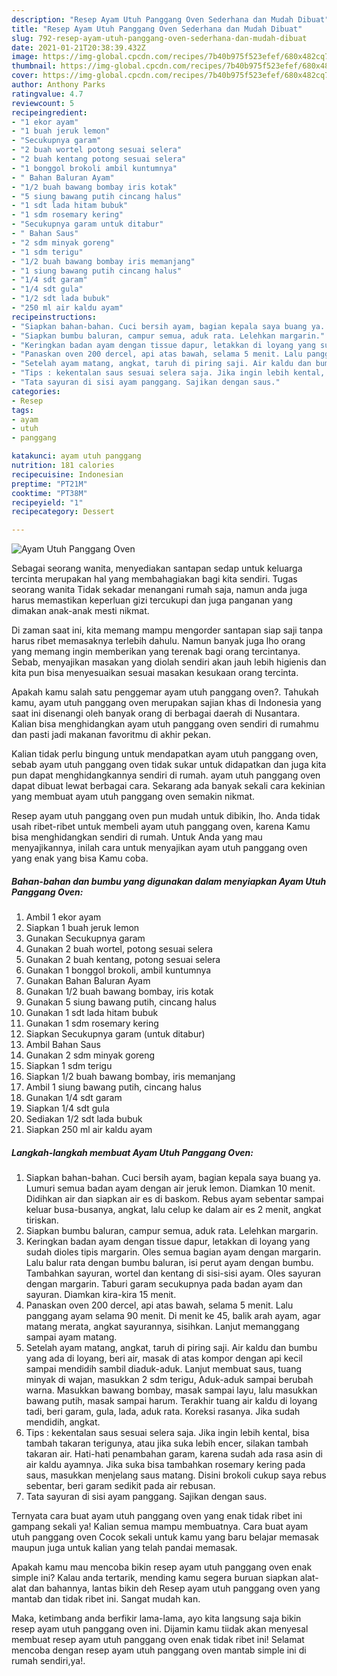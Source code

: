 ```yaml
---
description: "Resep Ayam Utuh Panggang Oven Sederhana dan Mudah Dibuat"
title: "Resep Ayam Utuh Panggang Oven Sederhana dan Mudah Dibuat"
slug: 792-resep-ayam-utuh-panggang-oven-sederhana-dan-mudah-dibuat
date: 2021-01-21T20:38:39.432Z
image: https://img-global.cpcdn.com/recipes/7b40b975f523efef/680x482cq70/ayam-utuh-panggang-oven-foto-resep-utama.jpg
thumbnail: https://img-global.cpcdn.com/recipes/7b40b975f523efef/680x482cq70/ayam-utuh-panggang-oven-foto-resep-utama.jpg
cover: https://img-global.cpcdn.com/recipes/7b40b975f523efef/680x482cq70/ayam-utuh-panggang-oven-foto-resep-utama.jpg
author: Anthony Parks
ratingvalue: 4.7
reviewcount: 5
recipeingredient:
- "1 ekor ayam"
- "1 buah jeruk lemon"
- "Secukupnya garam"
- "2 buah wortel potong sesuai selera"
- "2 buah kentang potong sesuai selera"
- "1 bonggol brokoli ambil kuntumnya"
- " Bahan Baluran Ayam"
- "1/2 buah bawang bombay iris kotak"
- "5 siung bawang putih cincang halus"
- "1 sdt lada hitam bubuk"
- "1 sdm rosemary kering"
- "Secukupnya garam untuk ditabur"
- " Bahan Saus"
- "2 sdm minyak goreng"
- "1 sdm terigu"
- "1/2 buah bawang bombay iris memanjang"
- "1 siung bawang putih cincang halus"
- "1/4 sdt garam"
- "1/4 sdt gula"
- "1/2 sdt lada bubuk"
- "250 ml air kaldu ayam"
recipeinstructions:
- "Siapkan bahan-bahan. Cuci bersih ayam, bagian kepala saya buang ya. Lumuri semua badan ayam dengan air jeruk lemon. Diamkan 10 menit. Didihkan air dan siapkan air es di baskom. Rebus ayam sebentar sampai keluar busa-busanya, angkat, lalu celup ke dalam air es 2 menit, angkat tiriskan."
- "Siapkan bumbu baluran, campur semua, aduk rata. Lelehkan margarin."
- "Keringkan badan ayam dengan tissue dapur, letakkan di loyang yang sudah dioles tipis margarin. Oles semua bagian ayam dengan margarin. Lalu balur rata dengan bumbu baluran, isi perut ayam dengan bumbu. Tambahkan sayuran, wortel dan kentang di sisi-sisi ayam. Oles sayuran dengan margarin. Taburi garam secukupnya pada badan ayam dan sayuran. Diamkan kira-kira 15 menit."
- "Panaskan oven 200 dercel, api atas bawah, selama 5 menit. Lalu panggang ayam selama 90 menit. Di menit ke 45, balik arah ayam, agar matang merata, angkat sayurannya, sisihkan. Lanjut memanggang sampai ayam matang."
- "Setelah ayam matang, angkat, taruh di piring saji. Air kaldu dan bumbu yang ada di loyang, beri air, masak di atas kompor dengan api kecil sampai mendidih sambil diaduk-aduk. Lanjut membuat saus, tuang minyak di wajan, masukkan 2 sdm terigu, Aduk-aduk sampai berubah warna. Masukkan bawang bombay, masak sampai layu, lalu masukkan bawang putih, masak sampai harum. Terakhir tuang air kaldu di loyang tadi, beri garam, gula, lada, aduk rata. Koreksi rasanya. Jika sudah mendidih, angkat."
- "Tips : kekentalan saus sesuai selera saja. Jika ingin lebih kental, bisa tambah takaran terigunya, atau jika suka lebih encer, silakan tambah takaran air. Hati-hati penambahan garam, karena sudah ada rasa asin di air kaldu ayamnya. Jika suka bisa tambahkan rosemary kering pada saus, masukkan menjelang saus matang. Disini brokoli cukup saya rebus sebentar, beri garam sedikit pada air rebusan."
- "Tata sayuran di sisi ayam panggang. Sajikan dengan saus."
categories:
- Resep
tags:
- ayam
- utuh
- panggang

katakunci: ayam utuh panggang 
nutrition: 181 calories
recipecuisine: Indonesian
preptime: "PT21M"
cooktime: "PT38M"
recipeyield: "1"
recipecategory: Dessert

---
```



![Ayam Utuh Panggang Oven](https://img-global.cpcdn.com/recipes/7b40b975f523efef/680x482cq70/ayam-utuh-panggang-oven-foto-resep-utama.jpg)

Sebagai seorang wanita, menyediakan santapan sedap untuk keluarga tercinta merupakan hal yang membahagiakan bagi kita sendiri. Tugas seorang  wanita Tidak sekadar menangani rumah saja, namun anda juga harus memastikan keperluan gizi tercukupi dan juga panganan yang dimakan anak-anak mesti nikmat.

Di zaman  saat ini, kita memang mampu mengorder santapan siap saji tanpa harus ribet memasaknya terlebih dahulu. Namun banyak juga lho orang yang memang ingin memberikan yang terenak bagi orang tercintanya. Sebab, menyajikan masakan yang diolah sendiri akan jauh lebih higienis dan kita pun bisa menyesuaikan sesuai masakan kesukaan orang tercinta. 



Apakah kamu salah satu penggemar ayam utuh panggang oven?. Tahukah kamu, ayam utuh panggang oven merupakan sajian khas di Indonesia yang saat ini disenangi oleh banyak orang di berbagai daerah di Nusantara. Kalian bisa menghidangkan ayam utuh panggang oven sendiri di rumahmu dan pasti jadi makanan favoritmu di akhir pekan.

Kalian tidak perlu bingung untuk mendapatkan ayam utuh panggang oven, sebab ayam utuh panggang oven tidak sukar untuk didapatkan dan juga kita pun dapat menghidangkannya sendiri di rumah. ayam utuh panggang oven dapat dibuat lewat berbagai cara. Sekarang ada banyak sekali cara kekinian yang membuat ayam utuh panggang oven semakin nikmat.

Resep ayam utuh panggang oven pun mudah untuk dibikin, lho. Anda tidak usah ribet-ribet untuk membeli ayam utuh panggang oven, karena Kamu bisa menghidangkan sendiri di rumah. Untuk Anda yang mau menyajikannya, inilah cara untuk menyajikan ayam utuh panggang oven yang enak yang bisa Kamu coba.

<!--inarticleads1-->

##### Bahan-bahan dan bumbu yang digunakan dalam menyiapkan Ayam Utuh Panggang Oven:

1. Ambil 1 ekor ayam
1. Siapkan 1 buah jeruk lemon
1. Gunakan Secukupnya garam
1. Gunakan 2 buah wortel, potong sesuai selera
1. Gunakan 2 buah kentang, potong sesuai selera
1. Gunakan 1 bonggol brokoli, ambil kuntumnya
1. Gunakan  Bahan Baluran Ayam
1. Gunakan 1/2 buah bawang bombay, iris kotak
1. Gunakan 5 siung bawang putih, cincang halus
1. Gunakan 1 sdt lada hitam bubuk
1. Gunakan 1 sdm rosemary kering
1. Siapkan Secukupnya garam (untuk ditabur)
1. Ambil  Bahan Saus
1. Gunakan 2 sdm minyak goreng
1. Siapkan 1 sdm terigu
1. Siapkan 1/2 buah bawang bombay, iris memanjang
1. Ambil 1 siung bawang putih, cincang halus
1. Gunakan 1/4 sdt garam
1. Siapkan 1/4 sdt gula
1. Sediakan 1/2 sdt lada bubuk
1. Siapkan 250 ml air kaldu ayam




<!--inarticleads2-->

##### Langkah-langkah membuat Ayam Utuh Panggang Oven:

1. Siapkan bahan-bahan. Cuci bersih ayam, bagian kepala saya buang ya. Lumuri semua badan ayam dengan air jeruk lemon. Diamkan 10 menit. Didihkan air dan siapkan air es di baskom. Rebus ayam sebentar sampai keluar busa-busanya, angkat, lalu celup ke dalam air es 2 menit, angkat tiriskan.
1. Siapkan bumbu baluran, campur semua, aduk rata. Lelehkan margarin.
1. Keringkan badan ayam dengan tissue dapur, letakkan di loyang yang sudah dioles tipis margarin. Oles semua bagian ayam dengan margarin. Lalu balur rata dengan bumbu baluran, isi perut ayam dengan bumbu. Tambahkan sayuran, wortel dan kentang di sisi-sisi ayam. Oles sayuran dengan margarin. Taburi garam secukupnya pada badan ayam dan sayuran. Diamkan kira-kira 15 menit.
1. Panaskan oven 200 dercel, api atas bawah, selama 5 menit. Lalu panggang ayam selama 90 menit. Di menit ke 45, balik arah ayam, agar matang merata, angkat sayurannya, sisihkan. Lanjut memanggang sampai ayam matang.
1. Setelah ayam matang, angkat, taruh di piring saji. Air kaldu dan bumbu yang ada di loyang, beri air, masak di atas kompor dengan api kecil sampai mendidih sambil diaduk-aduk. Lanjut membuat saus, tuang minyak di wajan, masukkan 2 sdm terigu, Aduk-aduk sampai berubah warna. Masukkan bawang bombay, masak sampai layu, lalu masukkan bawang putih, masak sampai harum. Terakhir tuang air kaldu di loyang tadi, beri garam, gula, lada, aduk rata. Koreksi rasanya. Jika sudah mendidih, angkat.
1. Tips : kekentalan saus sesuai selera saja. Jika ingin lebih kental, bisa tambah takaran terigunya, atau jika suka lebih encer, silakan tambah takaran air. Hati-hati penambahan garam, karena sudah ada rasa asin di air kaldu ayamnya. Jika suka bisa tambahkan rosemary kering pada saus, masukkan menjelang saus matang. Disini brokoli cukup saya rebus sebentar, beri garam sedikit pada air rebusan.
1. Tata sayuran di sisi ayam panggang. Sajikan dengan saus.




Ternyata cara buat ayam utuh panggang oven yang enak tidak ribet ini gampang sekali ya! Kalian semua mampu membuatnya. Cara buat ayam utuh panggang oven Cocok sekali untuk kamu yang baru belajar memasak maupun juga untuk kalian yang telah pandai memasak.

Apakah kamu mau mencoba bikin resep ayam utuh panggang oven enak simple ini? Kalau anda tertarik, mending kamu segera buruan siapkan alat-alat dan bahannya, lantas bikin deh Resep ayam utuh panggang oven yang mantab dan tidak ribet ini. Sangat mudah kan. 

Maka, ketimbang anda berfikir lama-lama, ayo kita langsung saja bikin resep ayam utuh panggang oven ini. Dijamin kamu tiidak akan menyesal membuat resep ayam utuh panggang oven enak tidak ribet ini! Selamat mencoba dengan resep ayam utuh panggang oven mantab simple ini di rumah sendiri,ya!.

